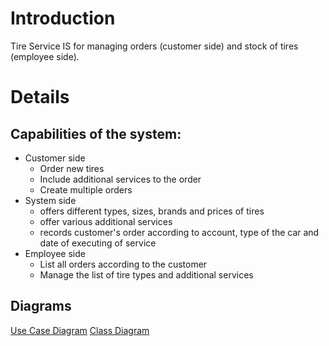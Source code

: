 # Introduction #

Tire Service IS for managing orders (customer side) and stock of tires (employee side).


# Details #

## Capabilities of the system: ##
  * Customer side
    * Order new tires
    * Include additional services to the order
    * Create multiple orders
  * System side
    * offers different types, sizes, brands and prices of tires
    * offer various additional services
    * records customer's order according to account, type of the car and date of executing of service
  * Employee side
    * List all orders according to the customer
    * Manage the list of tire types and additional services

## Diagrams ##

<a href='https://pa165-tireservice.googlecode.com/svn/wiki/diagrams/java3_useCase.png'>
Use Case Diagram</a>

<a href='https://pa165-tireservice.googlecode.com/svn/wiki/diagrams/java3_classDiagram.png'>
Class Diagram</a>